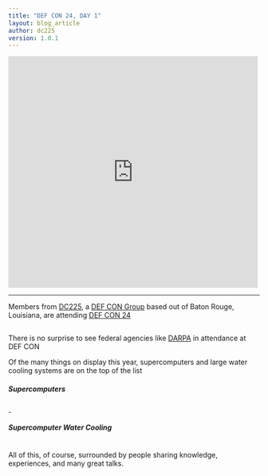 ```yaml
---
title: "DEF CON 24, DAY 1"
layout: blog_article
author: dc225
version: 1.0.1
---
```


<iframe src="https://www.facebook.com/plugins/post.php?href=https%3A%2F%2Fwww.facebook.com%2Fdefcon%2Fposts%2F10153881300211656%3A0&width=500" width="500" height="464" style="border:none;overflow:hidden" scrolling="no" frameborder="0" allowTransparency="true"></iframe>

---

Members from [DC225](http://defcon225.org), a [DEF CON Group](https://defcongroups.org) based out of Baton Rouge, Louisiana, are attending [DEF CON 24](https://defcon.org/html/defcon-24/dc-24-index.html)

<a href="https://s3-us-west-2.amazonaws.com/63306e6675736564/uplds/defcon24/13894988_992974260800754_601939105839069916_n.jpg">
<img src="data:image/gif;base64,R0lGODlhAQABAIAAAAAAAP///yH5BAEAAAAALAAAAAABAAEAAAIBRAA7" data-original="https://s3-us-west-2.amazonaws.com/63306e6675736564/uplds/defcon24/13894988_992974260800754_601939105839069916_n.jpg" class="lazy img-thumbnail" border="0" />
</a>

There is no surprise to see federal agencies like [DARPA](https://en.wikipedia.org/wiki/DARPA) in attendance at DEF CON

Of the many things on display this year, supercomputers and large water cooling systems are on the top of the list

##### Supercomputers

<a href="https://s3-us-west-2.amazonaws.com/63306e6675736564/uplds/defcon24/20160804_162022.jpg">
<img src="data:image/gif;base64,R0lGODlhAQABAIAAAAAAAP///yH5BAEAAAAALAAAAAABAAEAAAIBRAA7" data-original="https://s3-us-west-2.amazonaws.com/63306e6675736564/uplds/defcon24/20160804_162022.jpg" class="lazy img-thumbnail" border="0" />
</a>

<a href="https://s3-us-west-2.amazonaws.com/63306e6675736564/uplds/defcon24/13892040_992974304134083_8117316145290729122_n.jpg">
<img src="data:image/gif;base64,R0lGODlhAQABAIAAAAAAAP///yH5BAEAAAAALAAAAAABAAEAAAIBRAA7" data-original="https://s3-us-west-2.amazonaws.com/63306e6675736564/uplds/defcon24/13892040_992974304134083_8117316145290729122_n.jpg" class="lazy img-thumbnail" border="0" />
</a>

##### Supercomputer Water Cooling

<a href="https://s3-us-west-2.amazonaws.com/63306e6675736564/uplds/defcon24/20160804_161953.jpg">
<img src="data:image/gif;base64,R0lGODlhAQABAIAAAAAAAP///yH5BAEAAAAALAAAAAABAAEAAAIBRAA7" data-original="https://s3-us-west-2.amazonaws.com/63306e6675736564/uplds/defcon24/20160804_161953.jpg" class="lazy img-thumbnail" border="0" />
</a>

All of this, of course, surrounded by people sharing knowledge, experiences, and many great talks.

<a href="https://s3-us-west-2.amazonaws.com/63306e6675736564/uplds/defcon24/IMG_20160804_165349.jpg">
<img src="data:image/gif;base64,R0lGODlhAQABAIAAAAAAAP///yH5BAEAAAAALAAAAAABAAEAAAIBRAA7" data-original="https://s3-us-west-2.amazonaws.com/63306e6675736564/uplds/defcon24/IMG_20160804_165349.jpg" class="lazy img-thumbnail" border="0" />
</a>
